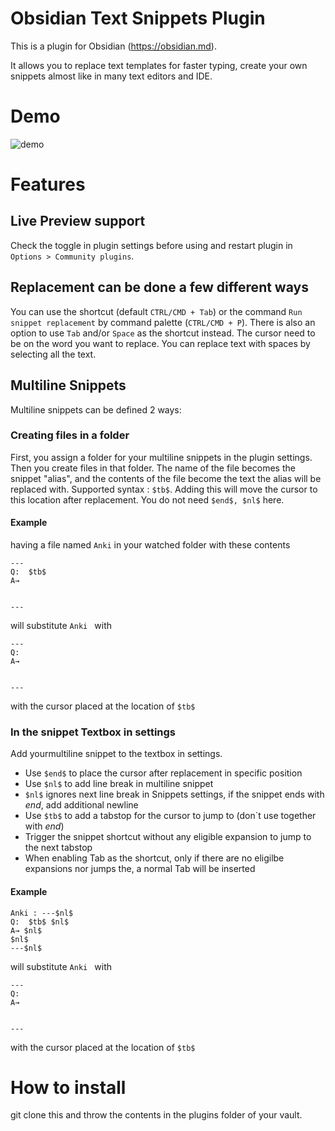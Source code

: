# Obsidian Text Snippets Plugin

This is a plugin for Obsidian (https://obsidian.md).

It allows you to replace text templates for faster typing, create your own snippets almost like in many text editors and IDE.

# Demo

![demo](https://raw.githubusercontent.com/ArianaKhit/text-snippets-obsidian/main/demo.gif)


# Features


## Live Preview support
Check the toggle in plugin settings before using and restart plugin in `Options > Community plugins`.
## Replacement can be done a few different ways
You can use the shortcut (default `CTRL/CMD + Tab`) or the command `Run snippet replacement` by command palette (`CTRL/CMD + P`). There is also an option to use `Tab` and/or `Space` as the shortcut instead. The cursor need to be on the word you want to replace. You can replace text with spaces by selecting all the text.


## Multiline Snippets
Multiline snippets can be defined 2 ways:

### Creating files in a folder
First, you assign a folder for your multiline snippets in the plugin settings.
Then you create files in that folder. The name of the file becomes the snippet "alias", and the contents of the file become the text the alias will be replaced with.
Supported syntax : `$tb$`. Adding this will move the cursor to this location after replacement.
You do not need `$end$, $nl$` here.

#### Example
having a file named `Anki` in your watched folder with these contents
```
---
Q:  $tb$
A→


---
```
will substitute `Anki ` with
```
---
Q:
A→


---
```
with the cursor placed at the location of `$tb$`

### In the snippet Textbox in settings
Add yourmultiline snippet to the textbox in settings.


* Use `$end$` to place the cursor after replacement in specific position
* Use `$nl$` to add line break in multiline snippet
* `$nl$` ignores next line break in Snippets settings, if the snippet ends with $end$, add additional newline
* Use `$tb$` to add a tabstop for the cursor to jump to (don`t use together with $end$)
* Trigger the snippet shortcut without any eligible expansion to jump to the next tabstop
* When enabling Tab as the shortcut, only if there are no eligilbe expansions nor jumps the, a normal Tab will be inserted

#### Example
```
Anki : ---$nl$
Q:  $tb$ $nl$
A→ $nl$
$nl$
---$nl$
```
will substitute `Anki ` with
```
---
Q:
A→


---
```
with the cursor placed at the location of `$tb$`


# How to install

git clone this and throw the contents in the plugins folder of your vault.

